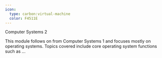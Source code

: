 ```yaml
---
icon:
  type: carbon:virtual-machine
  color: F4511E
---
```

Computer Systems 2

This module follows on from Computer Systems 1 and focuses mostly on operating systems. Topics covered include core operating system functions such as ... 
